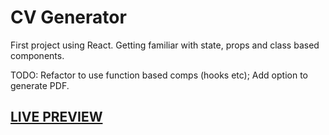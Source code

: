 # CV Generator

First project using React. Getting familiar with state, props and class based components.

TODO: Refactor to use function based comps (hooks etc); Add option to generate PDF. 

## [LIVE PREVIEW](https://blancpain.github.io/cv-generator/)
